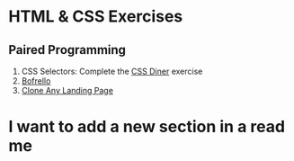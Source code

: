 # HTML & CSS Exercises

## Paired Programming
1. CSS Selectors: Complete the [CSS Diner](http://flukeout.github.io/) exercise
1. [Bofrello](bofrello/README.md)
1. [Clone Any Landing Page](clone/README.md)


# I want to add a new section in a read me
